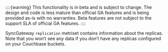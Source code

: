 ::::{warning}
This functionality is in beta and is subject to change. The design and code is less mature than official GA features and is being provided as-is with no warranties. Beta features are not subject to the support SLA of official GA features.
::::


SyncGateway `replication` metriset contains information about the replicas. Note that you won’t see any data if you don’t have any replicas configured on your Couchbase buckets.
